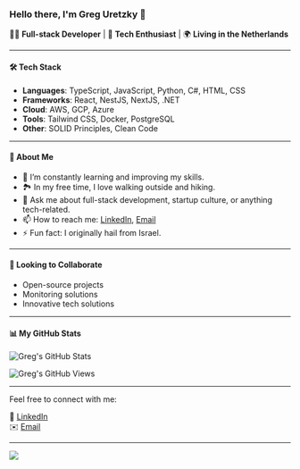 ### Hello there, I'm Greg Uretzky 👋

👨‍💻 **Full-stack Developer** | 🌱 **Tech Enthusiast** | 🌍 **Living in the Netherlands**

---

#### 🛠️ Tech Stack

- **Languages**: TypeScript, JavaScript, Python, C#, HTML, CSS
- **Frameworks**: React, NestJS, NextJS, .NET
- **Cloud**: AWS, GCP, Azure
- **Tools**: Tailwind CSS, Docker, PostgreSQL
- **Other**: SOLID Principles, Clean Code

---

#### 🚀 About Me

- 🌱 I’m constantly learning and improving my skills.
- 🏞️ In my free time, I love walking outside and hiking.
- 💬 Ask me about full-stack development, startup culture, or anything tech-related.
- 📫 How to reach me: [LinkedIn](https://www.linkedin.com/in/uretzkyzvi/), [Email](mailto:uretsky.zvi@gmail.com)
- ⚡ Fun fact: I originally hail from Israel.

---

#### 🤝 Looking to Collaborate

- Open-source projects
- Monitoring solutions
- Innovative tech solutions

---

#### 📊 My GitHub Stats

![Greg's GitHub Stats](https://github-readme-stats.vercel.app/api?username=UretzkyZvi&show_icons=true&hide_border=true)

![Greg's GitHub Views](https://komarev.com/ghpvc/?username=UretzkyZvi)

---

Feel free to connect with me:

🔗 [LinkedIn](https://www.linkedin.com/in/uretzkyzvi/)  
✉️ [Email](mailto:uretsky.zvi@gmail.com)

---
![](https://hit.yhype.me/github/profile?user_id=6106808)
